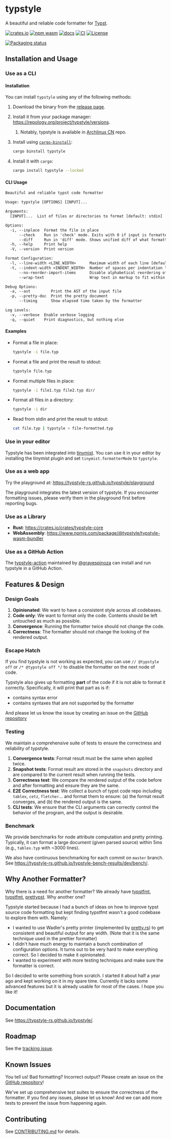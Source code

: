 # typstyle

A beautiful and reliable code formatter for [Typst](https://typst.app/).

[![crates.io](https://img.shields.io/crates/v/typstyle)](https://crates.io/crates/typstyle)
[![npm wasm](https://img.shields.io/npm/v/@typstyle/typstyle-wasm-bundler)](https://www.npmjs.com/package/@typstyle/typstyle-wasm-bundler)
[![docs](https://img.shields.io/badge/docs-latest-blue)](https://typstyle-rs.github.io/typstyle/)
[![CI](https://github.com/typstyle-rs/typstyle/workflows/Test%20and%20Release/badge.svg)](…)
[![License](https://img.shields.io/crates/l/typstyle)](LICENSE)

[![Packaging status](https://repology.org/badge/vertical-allrepos/typstyle.svg)](https://repology.org/project/typstyle/versions)

## Installation and Usage

### Use as a CLI

#### Installation

You can install `typstyle` using any of the following methods:

1. Download the binary from the [release page](https://github.com/typstyle-rs/typstyle/releases/).
2. Install it from your package manager: <https://repology.org/project/typstyle/versions>.
   1. Notably, typstyle is available in [Archlinux CN](https://www.archlinuxcn.org/archlinux-cn-repo-and-mirror/) repo.
3. Install using [`cargo-binstall`](https://github.com/cargo-bins/cargo-binstall):

   ```sh
   cargo binstall typstyle
   ```

4. Install it with `cargo`:

   ```sh
   cargo install typstyle --locked
   ```

#### CLI Usage

```txt
Beautiful and reliable typst code formatter

Usage: typstyle [OPTIONS] [INPUT]...

Arguments:
  [INPUT]...  List of files or directories to format [default: stdin]

Options:
  -i, --inplace  Format the file in place
      --check    Run in 'check' mode. Exits with 0 if input is formatted correctly. Exits with a non-zero status code if formatting is required
      --diff     Run in 'diff' mode. Shows unified diff of what formatting changes would be made. Exits with 0 if input is formatted correctly. Exits with a non-zero status code if formatting is required
  -h, --help     Print help
  -V, --version  Print version

Format Configuration:
  -l, --line-width <LINE_WIDTH>      Maximum width of each line [default: 80] [aliases: column] [short aliases: c]
  -t, --indent-width <INDENT_WIDTH>  Number of spaces per indentation level [default: 2] [aliases: tab-width]
      --no-reorder-import-items      Disable alphabetical reordering of import items
      --wrap-text                    Wrap text in markup to fit within the line width. Implies `--collapse-spaces`

Debug Options:
  -a, --ast         Print the AST of the input file
  -p, --pretty-doc  Print the pretty document
      --timing      Show elapsed time taken by the formatter

Log Levels:
  -v, --verbose  Enable verbose logging
  -q, --quiet    Print diagnostics, but nothing else
```

#### Examples

- Format a file in place:

  ```sh
  typstyle -i file.typ
  ```

- Format a file and print the result to stdout:

  ```sh
  typstyle file.typ
  ```

- Format multiple files in place:

  ```sh
  typstyle -i file1.typ file2.typ dir/
  ```

- Format all files in a directory:

  ```sh
  typstyle -i dir
  ```

- Read from stdin and print the result to stdout:

  ```sh
  cat file.typ | typstyle > file-formatted.typ
  ```

### Use in your editor

Typstyle has been integrated into [tinymist](https://github.com/Myriad-Dreamin/tinymist). You can use it in your editor by installing the tinymist plugin and set `tinymist.formatterMode` to `typstyle`.

### Use as a web app

Try the playground at: <https://typstyle-rs.github.io/typstyle/playground>

The playground integrates the latest version of typstyle. If you encounter formatting issues, please verify them in the playground first before reporting bugs.

### Use as a Library

- **Rust**: <https://crates.io/crates/typstyle-core>
- **WebAssembly**: <https://www.npmjs.com/package/@typstyle/typstyle-wasm-bundler>

### Use as a GitHub Action

The [typstyle-action](https://github.com/typstyle-rs/typstyle-action) maintained by [@grayespinoza](https://github.com/grayespinoza) can install and run typstyle in a GitHub Action.

## Features & Design

### Design Goals

1. **Opinionated**: We want to have a consistent style across all codebases.
2. **Code only**: We want to format only the code. Contents should be left untouched as much as possible.
3. **Convergence**: Running the formatter twice should not change the code.
4. **Correctness**: The formatter should not change the looking of the rendered output.

### Escape Hatch

If you find typstyle is not working as expected, you can use `// @typstyle off` or `/* @typstyle off */` to disable the formatter on the next node of code.

Typstyle also gives up formatting **part** of the code if it is not able to format it correctly. Specifically, it will print that part as is if:

- contains syntax error
- contains syntaxes that are not supported by the formatter

And please let us know the issue by creating an issue on the [GitHub repository](https://github.com/typstyle-rs/typstyle)

### Testing

We maintain a comprehensive suite of tests to ensure the correctness and reliability of typstyle.

1. **Convergence tests**: Format result must be the same when applied twice.
2. **Snapshot tests**: Format result are stored in the `snapshots` directory and are compared to the current result when running the tests.
3. **Correctness test**: We compare the rendered output of the code before and after formatting and ensure they are the same.
4. **E2E Correctness test**: We collect a bunch of typst code repo including `tablex`, `cetz`, `fletcher`... and format them to ensure: (a) the format result converges, and (b) the rendered output is the same.
5. **CLI tests**: We ensure that the CLI arguments can correctly control the behavior of the program, and the output is desirable.

### Benchmark

We provide benchmarks for node attribute computation and pretty printing. Typically, it can format a large document (given parsed source) within 5ms (e.g., `tablex.typ` with ~3000 lines).

We also have continuous benchmarking for each commit on `master` branch. See <https://typstyle-rs.github.io/typstyle-bench-results/dev/bench/>.

## Why Another Formatter?

Why there is a need for another formatter? We already have [typstfmt](https://github.com/astrale-sharp/typstfmt), [typstfmt](https://github.com/jeffa5/typstfmt), [prettypst](https://github.com/antonWetzel/prettypst). Why another one?

Typstyle started because I had a bunch of ideas on how to improve typst source code formatting but kept finding typstfmt wasn't a good codebase to explore them with. Namely:

- I wanted to use Wadler's pretty printer (implemented by [pretty.rs](https://github.com/Marwes/pretty.rs)) to get consistent and beautiful output for any width. (Note that it is the same technique used in the prettier formatter)
- I didn't have much energy to maintain a bunch combination of configuration options. It turns out to be very hard to make everything correct. So I decided to make it opinionated.
- I wanted to experiment with more testing techniques and make sure the formatter is correct.

So I decided to write something from scratch. I started it about half a year ago and kept working on it in my spare time. Currently it lacks some advanced features but it is already usable for most of the cases. I hope you like it!

## Documentation

See <https://typstyle-rs.github.io/typstyle/>.

## Roadmap

See the [tracking issue](https://github.com/typstyle-rs/typstyle/issues/15).

## Known Issues

You tell us! Bad formatting? Incorrect output? Please create an issue on the [GitHub repository](https://github.com/typstyle-rs/typstyle)!

We've set up comprehensive test suites to ensure the correctness of the formatter. If you find any issues, please let us know! And we can add more tests to prevent the issue from happening again.

## Contributing

See [CONTRIBUTING.md](CONTRIBUTING.md) for details.
